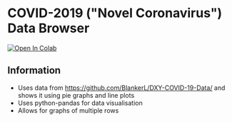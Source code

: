 # COVID-2019 ("Novel Coronavirus") Data Browser
[![Open In Colab](https://colab.research.google.com/assets/colab-badge.svg)](https://colab.research.google.com/github/shaunakg/covid-2019-data-browser/blob/master/COVID-19%20Analysis.ipynb)

## Information
- Uses data from https://github.com/BlankerL/DXY-COVID-19-Data/ and shows it using pie graphs and line plots
- Uses python-pandas for data visualisation
- Allows for graphs of multiple rows
